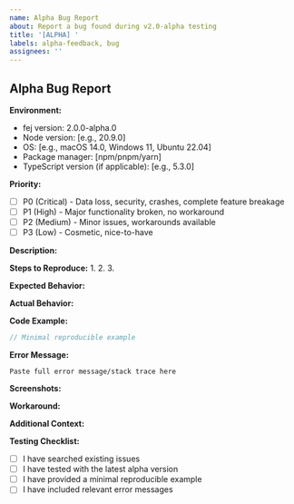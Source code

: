 ```yaml
---
name: Alpha Bug Report
about: Report a bug found during v2.0-alpha testing
title: '[ALPHA] '
labels: alpha-feedback, bug
assignees: ''
---
```


## Alpha Bug Report

**Environment:**
- fej version: 2.0.0-alpha.0
- Node version: [e.g., 20.9.0]
- OS: [e.g., macOS 14.0, Windows 11, Ubuntu 22.04]
- Package manager: [npm/pnpm/yarn]
- TypeScript version (if applicable): [e.g., 5.3.0]

**Priority:**
<!-- Check one -->
- [ ] P0 (Critical) - Data loss, security, crashes, complete feature breakage
- [ ] P1 (High) - Major functionality broken, no workaround
- [ ] P2 (Medium) - Minor issues, workarounds available
- [ ] P3 (Low) - Cosmetic, nice-to-have

**Description:**
<!-- Brief description of the issue -->

**Steps to Reproduce:**
1.
2.
3.

**Expected Behavior:**
<!-- What you expected to happen -->

**Actual Behavior:**
<!-- What actually happened -->

**Code Example:**
```javascript
// Minimal reproducible example

```

**Error Message:**
```
Paste full error message/stack trace here
```

**Screenshots:**
<!-- If applicable, add screenshots to help explain your problem -->

**Workaround:**
<!-- If you found a workaround, please share it -->

**Additional Context:**
<!-- Any other relevant information -->

**Testing Checklist:**
- [ ] I have searched existing issues
- [ ] I have tested with the latest alpha version
- [ ] I have provided a minimal reproducible example
- [ ] I have included relevant error messages
